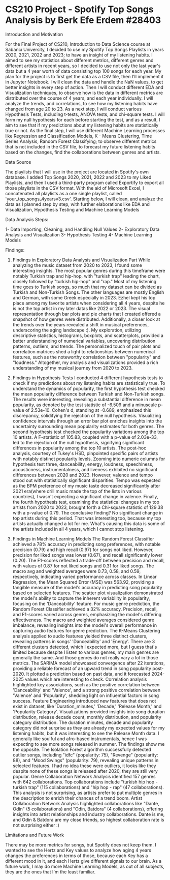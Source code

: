 # CS210 Project - Spotify Top Songs Analysis by Berk Efe Erdem #28403

Introduction and Motivation

For the Final Project of CS210, Introduction to Data Science course at Sabancı University, I decided to use my Spotify Top Songs Playlists in years 2020, 2021, 2022 and 2023; to have an insight of my listening habits. I aimed to see my statistics about different metrics, different genres and different artists in recent years, so I decided to use not only the last year's data but a 4 year worth of data consisting top 100 songs for each year.
My plan for the project is to first get the data as a CSV file, then I'll implement it in Jupyter Notebook. I will clean the data and handle the NaN values, to get better insights in every step of action. Then I will conduct different EDA and Visualization techniques, to observe how is the data in different metrics are distributed over the course of 4 years, and each year individually. I will analyze the trends, and correlations, to see how my listening habits have changed from age 20 to 23.
As a next step, I will conduct various Hypothesis Tests, including t-tests, ANOVA tests, and chi-square tests. I will form my null hypothesis for each before starting the test, and as a result, I aim to see that if my predictions about my listening habits are statistically true or not.
As the final step, I will use different Machine Learning processes like Regression and Classification Models, K - Means Clustering, Time Series Analysis, Random Forest Classifying; to observe different metrics that is not included in the CSV file, to forecast my future listening habits based on the changes, find the collaborations between genres and artists.



Data Source

The playlists that I will use in the project are located in Spotify's own database. I added Top Songs 2020, 2021, 2022 and 2023 to my Liked Playlists, and then I used a third-party program called Exportify to export all those playlists in the CSV format. With the aid of Microsoft Excel, I concatenated all playlists as a one single playlist, called 'your_top_songs_4yearsv3.csv'. Starting below, I will clean, and analyze the data as I planned step by step, with further elaborations like EDA and Visualization, Hypothesis Testing and Machine Learning Models



Data Analysis Steps:

1- Data Importing, Cleaning, and Handling Null Values
2- Exploratory Data Analysis and Visualization
3- Hypothesis Testing
4- Machine Learning Models



Findings:

1) Findings in Exploratory Data Analysis and Visualization Part
While analyzing the music dataset from 2020 to 2023, I found some interesting insights. The most popular genres during this timeframe were notably Turkish trap and hip-hop, with "turkish trap" leading the chart, closely followed by "turkish hip-hop" and "rap." Most of my listening time goes to Turkish songs, so much that my dataset can be divided as Turkish and Non-Turkish Songs. The other languages are mostly English and German, with some Greek especially in 2023.
Ezhel kept his top place among my favorite artists when considering all 4 years, despite he is not the top artist in my later datas like 2022 or 2023.
The visual representation through bar plots and pie charts that I created offered a snapshot of how genres were distributed. Additionally, a closer look at the trends over the years revealed a shift in musical preferences, underscoring the aging landscape :).
My exploration, utilizing descriptive statistics, histograms, boxplots, and scatterplots, provided a better understanding of numerical variables, uncovering distribution patterns, outliers, and trends. The personalized touch of pair plots and correlation matrices shed a light to relationships between numerical features, such as the noteworthy correlation between "popularity" and "loudness."
Altogether, my analysis and visualizations provided a rich understanding of my musical journey from 2020 to 2023.

2) Findings in Hypothesis Tests
I conducted 4 different hypothesis tests to check if my predictions about my listening habits are statistically true.
To understand the dynamics of popularity, the first hypothesis test checked the mean popularity difference between Turkish and Non-Turkish songs. The results were interesting, revealing a substantial difference in mean popularity, as denoted by the test statistic of -6.509 and a minuscule p-value of 2.53e-10. Cohen's d, standing at -0.689, emphasized this discrepancy, solidifying the rejection of the null hypothesis. Visualizing confidence intervals through an error bar plot enriches insights into the uncertainty surrounding mean popularity estimates for both genres.
The second hypothesis test checked the popularity variations among the top 10 artists. A F-statistic of 105.83, coupled with a p-value of 2.03e-33, led to the rejection of the null hypothesis, signifying significant differences in popularity among the top 10 artists. The post-hoc analysis, courtesy of Tukey's HSD, pinpointed specific pairs of artists with notably distinct popularity levels.
Zooming into numeric columns for hypothesis test three, danceability, energy, loudness, speechiness, acousticness, instrumentalness, and liveness exhibited no significant differences between 2020 and 2023. However, valence and tempo stood out with statistically significant disparities. Tempo was expected as the BPM preference of my music taste decreased significantly after 2021 era(where drill music made the top of the lists in various countries), I wasn't expecting a significant change in valence.
Finally, the fourth hypothesis test, examining the statistical changes in my top artists from 2020 to 2023, brought forth a Chi-square statistic of 129.38 with a p-value of 0.79. The conclusive finding? No significant change in top artists during this period. That was interesting too, because my top artists actually changed a lot for me. What's causing this data is some of the artists included in all 4 years, which I cannot stop listening.

3) Findings in Machine Learning Models
The Random Forest Classifier achieved a 78% accuracy in predicting song preferences, with notable precision (0.79) and high recall (0.97) for songs not liked. However, precision for liked songs was lower (0.67), and recall significantly lower (0.20). The F1-scores reflected a trade-off between precision and recall, with values of 0.87 for not liked songs and 0.31 for liked songs. The macro avg and weighted averages were 0.73, 0.58, and 0.59, respectively, indicating varied performance across classes.
In Linear Regression, the Mean Squared Error (MSE) was 563.92, providing a tangible measure of the model's accuracy in predicting song popularity based on selected features. The scatter plot visualization demonstrated the model's ability to capture the inherent variability in popularity, focusing on the 'Danceability' feature.
For music genre prediction, the Random Forest Classifier achieved a 32% accuracy. Precision, recall, and F1-scores varied across genres, emphasizing the model's differing effectiveness. The macro and weighted averages considered genre imbalance, revealing insights into the model's overall performance in capturing audio features for genre prediction.
The K-Means Clustering analysis applied to audio features yielded three distinct clusters, revealing patterns in songs' 'Danceability' and 'Energy'. There are 3 different clusters detected, which I expected more, but I guess that's limited because despite I listen to various genres, my main genres are generally the same. And those genres do not really vary a lot in those metrics.
The SARIMA model showcased convergence after 22 iterations, providing a reliable forecast of an upward trend in song popularity post-2020. It plotted a prediction based on past data, and it forecasted 2024-2025 values which are interesting to check.
Correlation analysis highlighted key associations, such as the positive correlation between 'Danceability' and 'Valence', and a strong positive correlation between 'Valence' and 'Popularity', shedding light on influential factors in song success.
Feature Engineering introduced new features that does not exist in dataset, like 'Duration_minutes,' 'Decade,' 'Release Month,' and 'Popularity Category'. Visualizations provided insights into song duration distribution, release decade count, monthly distribution, and popularity category distribution. The duration minutes, decade and popularity category did not surprise as they are already my expected values for my listening habits, but it was interesting to see the Release Month data. I generally like soulful and afro-based instrumentals, hence I was expecting to see more songs released in summer. The findings show me the opposite.
The Isolation Forest algorithm successfully detected outlier songs, including "idfc" (popularity: 75), "Revenge" (popularity: 88), and "Mood Swings" (popularity: 79), revealing unique patterns in selected features. I had no idea these were outliers, it looks like they despite none of these songs is released after 2020, they are still very popular.
Genre Collaboration Network Analysis identified 157 genres with 642 collaborations. Top collaborations include "turkish hip hop - turkish trap" (115 collaborations) and "hip hop - rap" (47 collaborations). This analysis is not surprising, as artists prefer to put multiple genres in the description to enrich their chances of a trend boom.
Artist Collaboration Network Analysis highlighted collaborations like "Dante, Odin" (5 collaborations) and "Odin, Batdora" (4 collaborations), offering insights into artist relationships and industry collaborations. Dante is me, and Odin & Batdora are my close friends, so highest collaboration rate is not surprising either :)



Limitations and Future Work

There may be more metrics for songs, but Spotify does not keep them. I wanted to see the Hertz and Key values to analyze how aging 4 years changes the preferences in terms of those, because each Key has a different mood in it, and each Hertz give different signals to our brain. As a future work, I may do more Machine Learning Models, as out of all subjects, they are the ones that I'm the least familiar.
